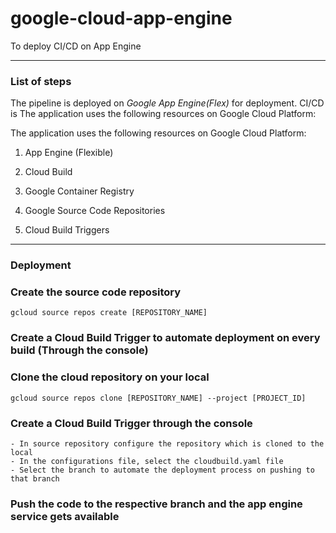 # google-cloud-app-engine
To deploy CI/CD on App Engine

---

### List of steps

The pipeline is deployed on _Google App Engine(Flex)_ for deployment. CI/CD is 
The application uses the following resources on Google Cloud Platform:

The application uses the following resources on Google Cloud Platform:

1) App Engine (Flexible)

2) Cloud Build

3) Google Container Registry

5) Google Source Code Repositories   

6) Cloud Build Triggers

---

### Deployment

### Create the source code repository

`gcloud source repos create [REPOSITORY_NAME]`

### Create a Cloud Build Trigger to automate deployment on every build (Through the console)

### Clone the cloud repository on your local

`gcloud source repos clone [REPOSITORY_NAME] --project [PROJECT_ID]`

### Create a Cloud Build Trigger through the console 
    - In source repository configure the repository which is cloned to the local
    - In the configurations file, select the cloudbuild.yaml file
    - Select the branch to automate the deployment process on pushing to that branch

###  Push the code to the respective branch and the app engine service gets available

